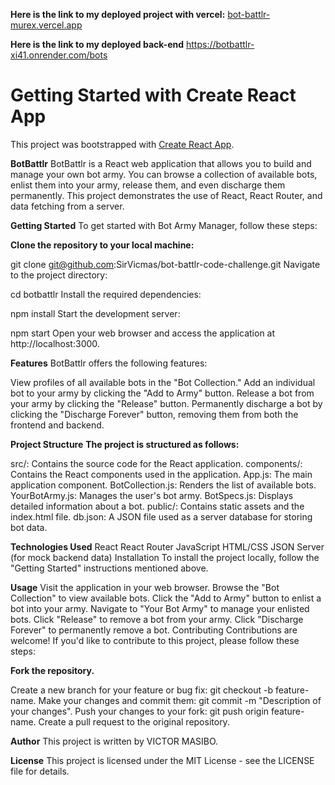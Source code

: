 **Here is the link to my deployed project with vercel:**
[bot-battlr-murex.vercel.app](https://bot-battlr-murex.vercel.app/)

**Here is the link to my deployed back-end**
https://botbattlr-xi41.onrender.com/bots

# Getting Started with Create React App

This project was bootstrapped with [Create React App](https://github.com/facebook/create-react-app).

**BotBattlr**
BotBattlr is a React web application that allows you to build and manage your own bot army. You can browse a collection of available bots, enlist them into your army, release them, and even discharge them permanently. This project demonstrates the use of React, React Router, and data fetching from a server.

**Getting Started**
To get started with Bot Army Manager, follow these steps:

**Clone the repository to your local machine:**



git clone git@github.com:SirVicmas/bot-battlr-code-challenge.git
Navigate to the project directory:

cd botbattlr
Install the required dependencies:

npm install
Start the development server:

npm start
Open your web browser and access the application at http://localhost:3000.

**Features**
BotBattlr offers the following features:

View profiles of all available bots in the "Bot Collection."
Add an individual bot to your army by clicking the "Add to Army" button.
Release a bot from your army by clicking the "Release" button.
Permanently discharge a bot by clicking the "Discharge Forever" button, removing them from both the frontend and backend.

**Project Structure**
**The project is structured as follows:**

src/: Contains the source code for the React application.
components/: Contains the React components used in the application.
App.js: The main application component.
BotCollection.js: Renders the list of available bots.
YourBotArmy.js: Manages the user's bot army.
BotSpecs.js: Displays detailed information about a bot.
public/: Contains static assets and the index.html file.
db.json: A JSON file used as a server database for storing bot data.

**Technologies Used**
React
React Router
JavaScript
HTML/CSS
JSON Server (for mock backend data)
Installation
To install the project locally, follow the "Getting Started" instructions mentioned above.

**Usage**
Visit the application in your web browser.
Browse the "Bot Collection" to view available bots.
Click the "Add to Army" button to enlist a bot into your army.
Navigate to "Your Bot Army" to manage your enlisted bots.
Click "Release" to remove a bot from your army.
Click "Discharge Forever" to permanently remove a bot.
Contributing
Contributions are welcome! If you'd like to contribute to this project, please follow these steps:

**Fork the repository.**

Create a new branch for your feature or bug fix: git checkout -b feature-name.
Make your changes and commit them: git commit -m "Description of your changes".
Push your changes to your fork: git push origin feature-name.
Create a pull request to the original repository.

**Author**
This project is written by VICTOR MASIBO.

**License**
This project is licensed under the MIT License - see the LICENSE file for details.



